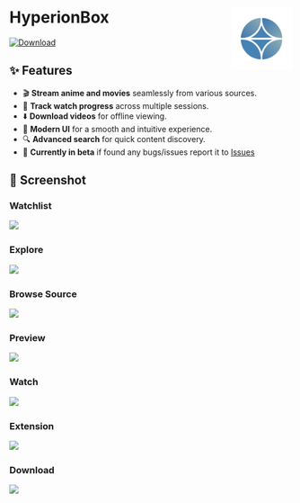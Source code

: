 # HyperionBox [<img src="https://github.com/GoodDay360/HyperionBox/blob/main/src/assets/images/icon.png?raw=true" align="right" title="HyperionBox" width="110" height="110"> ](https://github.com/GoodDay360/HyperionBox)
[![Download](https://img.shields.io/badge/Download-GitHub-blue?style=for-the-badge&logo=github)](https://github.com/GoodDay360/HyperionBox/releases/latest)

## ✨ Features
- 🎬 **Stream anime and movies** seamlessly from various sources.
- 📌 **Track watch progress** across multiple sessions.
- ⬇️ **Download videos** for offline viewing.
- 🎨 **Modern UI** for a smooth and intuitive experience.
- 🔍 **Advanced search** for quick content discovery.
- 👾 **Currently in beta** if found any bugs/issues report it to [Issues](https://github.com/GoodDay360/HyperionBox/issues)

## 📸 Screenshot
### Watchlist 
<img src="https://github.com/user-attachments/assets/249630f5-ceb0-4a5e-b01c-814ee3a2750c">

### Explore 
<img src="https://github.com/user-attachments/assets/23e1fa98-143b-49c9-bb53-acf3b5265f21">

### Browse Source
<img src="https://github.com/user-attachments/assets/2808e4aa-6f43-4f59-986f-3a4b18560867">

### Preview
<img src="https://github.com/user-attachments/assets/a2aee30e-e064-4fed-8506-afbee3d3cdd2">

### Watch
<img src="https://github.com/user-attachments/assets/9082c5e8-edd3-43bc-ba43-ed2a15340268">

### Extension
<img src="https://github.com/user-attachments/assets/fb829831-dad0-490f-923a-266c38d3bd1c">

### Download
<img src="https://github.com/user-attachments/assets/a9f02738-da04-4194-81a0-e272ff813268">


